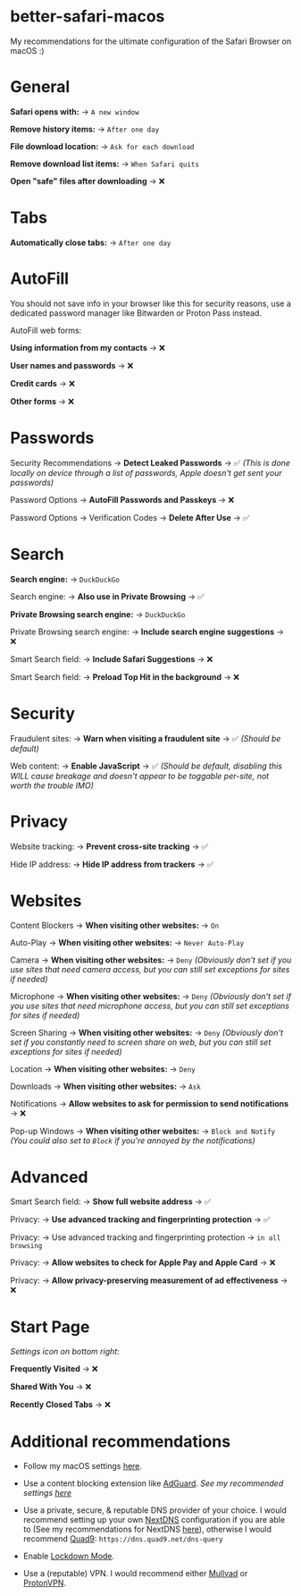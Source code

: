 # better-safari-macos

My recommendations for the ultimate configuration of the Safari Browser on macOS :)

# General

**Safari opens with:** -> `A new window`

**Remove history items:** -> `After one day`

**File download location:** -> `Ask for each download`

**Remove download list items:** -> `When Safari quits`

**Open "safe" files after downloading** -> ❌

# Tabs

**Automatically close tabs:** -> `After one day`

# AutoFill

You should not save info in your browser like this for security reasons, use a dedicated password manager like Bitwarden or Proton Pass instead.

AutoFill web forms:

**Using information from my contacts** -> ❌

**User names and passwords** -> ❌

**Credit cards** -> ❌

**Other forms** -> ❌

# Passwords

Security Recommendations -> **Detect Leaked Passwords** -> ✅ *(This is done locally on device through a list of passwords, Apple doesn't get sent your passwords)*

Password Options -> **AutoFill Passwords and Passkeys** -> ❌

Password Options -> Verification Codes -> **Delete After Use** -> ✅

# Search

**Search engine:** -> `DuckDuckGo`

Search engine: -> **Also use in Private Browsing** -> ✅

**Private Browsing search engine:** -> `DuckDuckGo`

Private Browsing search engine: -> **Include search engine suggestions** -> ❌

Smart Search field: -> **Include Safari Suggestions** -> ❌

Smart Search field: -> **Preload Top Hit in the background** -> ❌

# Security

Fraudulent sites: -> **Warn when visiting a fraudulent site** -> ✅ *(Should be default)*

Web content: -> **Enable JavaScript** -> ✅ *(Should be default, disabling this WILL cause breakage and doesn't appear to be toggable per-site, not worth the trouble IMO)*

# Privacy

Website tracking: -> **Prevent cross-site tracking** -> ✅

Hide IP address: -> **Hide IP address from trackers** -> ✅

# Websites

Content Blockers -> **When visiting other websites:** -> `On`

Auto-Play -> **When visiting other websites:** -> `Never Auto-Play`

Camera -> **When visiting other websites:** -> `Deny` *(Obviously don't set if you use sites that need camera access, but you can still set exceptions for sites if needed)*

Microphone -> **When visiting other websites:** -> `Deny` *(Obviously don't set if you use sites that need microphone access, but you can still set exceptions for sites if needed)*

Screen Sharing -> **When visiting other websites:** -> `Deny` *(Obviously don't set if you constantly need to screen share on web, but you can still set exceptions for sites if needed)*

Location -> **When visiting other websites:** -> `Deny`

Downloads -> **When visiting other websites:** -> `Ask`

Notifications -> **Allow websites to ask for permission to send notifications** -> ❌

Pop-up Windows -> **When visiting other websites:** -> `Block and Notify` *(You could also set to `Block` if you're annoyed by the notifications)*

# Advanced

Smart Search field: -> **Show full website address** -> ✅

Privacy: -> **Use advanced tracking and fingerprinting protection** -> ✅

Privacy: -> Use advanced tracking and fingerprinting protection -> `in all browsing`

Privacy: -> **Allow websites to check for Apple Pay and Apple Card** -> ❌

Privacy: -> **Allow privacy-preserving measurement of ad effectiveness** -> ❌

# Start Page 

*Settings icon on bottom right*:

**Frequently Visited** -> ❌

**Shared With You** -> ❌

**Recently Closed Tabs** -> ❌

# Additional recommendations

* Follow my macOS settings [here](https://codeberg.org/Magnesium1062/macos-settings).

* Use a content blocking extension like [AdGuard](https://apps.apple.com/app/adguard-for-safari/id1440147259). *See my recommended settings [here](https://codeberg.org/Magnesium1062/adguard-safari-settings-macos)*

* Use a private, secure, & reputable DNS provider of your choice. I would recommend setting up your own [NextDNS](https://nextdns.io) configuration if you are able to (See my recommendations for NextDNS [here](https://codeberg.org/Magnesium1062/nextdns-settings)), otherwise I would recommend [Quad9](https://quad9.net/): `https://dns.quad9.net/dns-query`

* Enable [Lockdown Mode](https://support.apple.com/105120).

* Use a (reputable) VPN. I would recommend either [Mullvad](https://mullvad.net/) or [ProtonVPN](https://protonvpn.com/).